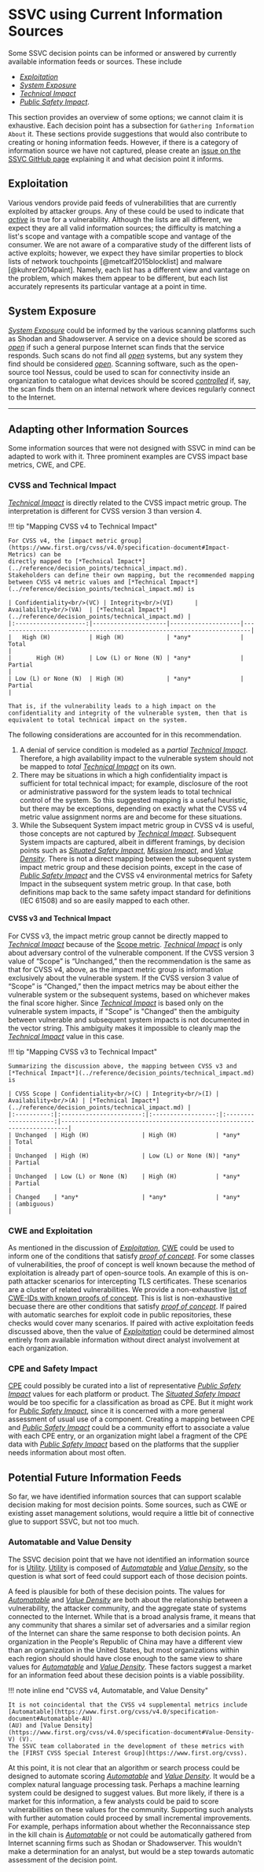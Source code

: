 # SSVC using Current Information Sources

Some SSVC decision points can be informed or answered by currently available information feeds or sources.
These include

- [*Exploitation*](../reference/decision_points/exploitation.md)
- [*System Exposure*](../reference/decision_points/system_exposure.md)
- [*Technical Impact*](../reference/decision_points/technical_impact.md)
- [*Public Safety Impact*](../reference/decision_points/public_safety_impact.md).

This section provides an overview of some options; we cannot claim it is exhaustive.
Each decision point has a subsection for `Gathering Information About` it.
These sections provide suggestions that would also contribute to creating or honing information feeds.
However, if there is a category of information source we have not captured, please create an [issue on the SSVC GitHub page](https://github.com/CERTCC/SSVC/issues) explaining it and what decision point it informs.

## Exploitation

Various vendors provide paid feeds of vulnerabilities that are currently exploited by attacker groups.
Any of these could be used to indicate that [*active*](../reference/decision_points/exploitation.md) is true for a vulnerability.
Although the lists are all different, we expect they are all valid information sources; the difficulty is matching a list's scope and vantage with a compatible scope and vantage of the consumer.
We are not aware of a comparative study of the different lists of active exploits; however, we expect they have similar properties to block lists of network touchpoints [@metcalf2015blocklist] and malware [@kuhrer2014paint].
Namely, each list has a different view and vantage on the problem, which makes them appear to be different, but each list accurately represents its particular vantage at a point in time.

## System Exposure

[*System Exposure*](../reference/decision_points/system_exposure.md) could be informed by the various scanning platforms such as Shodan and Shadowserver.
A service on a device should be scored as [*open*](../reference/decision_points/system_exposure.md) if such a general purpose Internet scan finds that the service responds.
Such scans do not find all [*open*](../reference/decision_points/system_exposure.md) systems, but any system they find should be considered [*open*](../reference/decision_points/system_exposure.md).
Scanning software, such as the open-source tool Nessus, could be used to scan for connectivity inside an organization to catalogue what devices should be scored [*controlled*](../reference/decision_points/system_exposure.md) if, say, the scan finds them on an internal network where devices regularly connect to the Internet.

---

## Adapting other Information Sources

Some information sources that were not designed with SSVC in mind can be adapted to work with it.
Three prominent examples are CVSS impact base metrics, CWE, and CPE.

### CVSS and Technical Impact

[*Technical Impact*](../reference/decision_points/technical_impact.md) is directly related to the CVSS impact metric group.
The interpretation is different for CVSS version 3 than version 4.

!!! tip "Mapping CVSS v4 to Technical Impact"

    For CVSS v4, the [impact metric group](https://www.first.org/cvss/v4.0/specification-document#Impact-Metrics) can be
    directly mapped to [*Technical Impact*](../reference/decision_points/technical_impact.md). 
    Stakeholders can define their own mapping, but the recommended mapping between CVSS v4 metric values and [*Technical Impact*](../reference/decision_points/technical_impact.md) is

    | Confidentiality<br/>(VC) | Integrity<br/>(VI)      | Availability<br/>(VA)  | [*Technical Impact*](../reference/decision_points/technical_impact.md) |
    |:--------------------:|---------------------|--------------------|------------------------------------------------------------------------|
    |   High (H)           | High (H)            | *any*              | Total                                                                  |
    |       High (H)       | Low (L) or None (N) | *any*              | Partial                                                                |
    | Low (L) or None (N)  | High (H)            | *any*              | Partial                                                                |

    That is, if the vulnerability leads to a high impact on the confidentiality and integrity of the vulnerable system, then that is equivalent to total technical impact on the system.

The following considerations are accounted for in this recommendation.

1. A denial of service condition is modeled as a *partial* [*Technical Impact*](../reference/decision_points/technical_impact.md).
Therefore, a high availability impact to the vulnerable system should not be mapped to *total* [*Technical Impact*](../reference/decision_points/technical_impact.md) on its own.
2. There may be situations in which a high confidentiality impact is sufficient for total technical impact; for example, disclosure of the root or administrative password for the system leads to total technical control of the system.
So this suggested mapping is a useful heuristic, but there may be exceptions, depending on exactly what the CVSS v4 metric value assignment norms are and become for these situations.
3. While the Subsequent System impact metric group in CVSS v4 is useful, those concepts are not captured by [*Technical Impact*](../reference/decision_points/technical_impact.md).
Subsequent System impacts are captured, albeit in different framings, by decision points such as [*Situated Safety Impact*](../reference/decision_points/safety_impact.md), [*Mission Impact*](../reference/decision_points/mission_impact.md), and [*Value Density*](../reference/decision_points/value_density.md).
There is not a direct mapping between the subsequent system impact metric group and these decision points, except in the case of [*Public Safety Impact*](../reference/decision_points/public_safety_impact.md) and the CVSS v4 environmental metrics for Safety Impact in the subsequent system metric group.
In that case, both definitions map back to the same safety impact standard for definitions (IEC 61508) and so are easily mapped to each other.

#### CVSS v3 and Technical Impact

For CVSS v3, the impact metric group cannot be directly mapped to [*Technical Impact*](../reference/decision_points/technical_impact.md) because of the [Scope metric](https://www.first.org/cvss/v3.1/specification-document#2-2-Scope-S).
[*Technical Impact*](../reference/decision_points/technical_impact.md) is only about adversary control of the vulnerable component.
If the CVSS version 3 value of “Scope” is “Unchanged,” then the recommendation is the same as that for CVSS v4, above, as the impact metric group is information exclusively about the vulnerable system.
If the CVSS version 3 value of “Scope” is “Changed,” then the impact metrics may be about either the vulnerable system or the subsequent systems, based on whichever makes the final score higher.
Since [*Technical Impact*](../reference/decision_points/technical_impact.md) is based only on the vulnerable system impacts, if "Scope" is "Changed" then the ambiguity between vulnerable and subsequent system impacts is not documented in the vector string.
This ambiguity makes it impossible to cleanly map the [*Technical Impact*](../reference/decision_points/technical_impact.md) value in this case.

!!! tip "Mapping CVSS v3 to Technical Impact"

    Summarizing the discussion above, the mapping between CVSS v3 and [*Technical Impact*](../reference/decision_points/technical_impact.md) is

    | CVSS Scope | Confidentiality<br/>(C) | Integrity<br/>(I) | Availability<br/>(A) | [*Technical Impact*](../reference/decision_points/technical_impact.md) |
    |:----------:|:-----------------------:|:------------------:|:---------------------:|------------------------------------------------------------------------|
    | Unchanged  | High (H)               | High (H)           | *any*                 | Total                                                                  |
    | Unchanged  | High (H)               | Low (L) or None (N)| *any*                 | Partial                                                                |
    | Unchanged  | Low (L) or None (N)    | High (H)           | *any*                 | Partial                                                                |
    | Changed    | *any*                  | *any*              | *any*                 | (ambiguous)                                                            |

### CWE and Exploitation

As mentioned in the discussion of [*Exploitation*](../reference/decision_points/exploitation.md), [CWE](https://cwe.mitre.org/) could be used to inform one of the conditions that satisfy [*proof of concept*](../reference/decision_points/exploitation.md).
For some classes of vulnerabilities, the proof of concept is well known because the method of exploitation is already part of open-source tools.
An example of this is on-path attacker scenarios for intercepting TLS certificates.
These scenarios are a cluster of related vulnerabilities.
We provide a non-exhaustive [list of CWE-IDs with known proofs of concept](../reference/decision_points/exploitation/#cwe-ids-for-poc). This is list is non-exhaustive becuase there are other conditions that satisfy [*proof of concept*](../reference/decision_points/exploitation.md).
If paired with automatic searches for exploit code in public repositories, these checks would cover many scenarios.
If paired with active exploitation feeds discussed above, then the value of  [*Exploitation*](../reference/decision_points/exploitation.md) could be determined almost entirely from available information without direct analyst involvement at each organization.

### CPE and Safety Impact

[CPE](https://cpe.mitre.org/specification/) could possibly be curated into a list of representative [*Public Safety Impact*](../reference/decision_points/public_safety_impact.md) values for each platform or product.
The [*Situated Safety Impact*](../reference/decision_points/safety_impact.md) would be too specific for a classification as broad as CPE.
But it might work for [*Public Safety Impact*](../reference/decision_points/public_safety_impact.md), since it is concerned with a more general assessment of usual use of a component.
Creating a mapping between CPE and [*Public Safety Impact*](../reference/decision_points/public_safety_impact.md) could be a community effort to associate a value with each CPE entry, or an organization might label a fragment of the CPE data with [*Public Safety Impact*](../reference/decision_points/public_safety_impact.md) based on the platforms that the supplier needs information about most often.

## Potential Future Information Feeds

So far, we have identified information sources that can support scalable decision making for most decision points.
Some sources, such as CWE or existing asset management solutions, would require a little bit of connective glue to support SSVC, but not too much.

### Automatable and Value Density

The SSVC decision point that we have not identified an information source for is [Utility](../reference/decision_points/utility.md).
[Utility](../reference/decision_points/utility.md) is composed of [*Automatable*](../reference/decision_points/automatable.md) and [*Value Density*](../reference/decision_points/value_density.md), so the question is what sort of feed could support each of those decision points.

A feed is plausible for both of these decision points.
The values for [*Automatable*](../reference/decision_points/automatable.md) and [*Value Density*](../reference/decision_points/value_density.md) are both about the relationship between a vulnerability, the attacker community, and the aggregate state of systems connected to the Internet.
While that is a broad analysis frame, it means that any community that shares a similar set of adversaries and a similar region of the Internet can share the same response to both decision points.
An organization in the People's Republic of China may have a different view than an organization in the United States, but most organizations within each region should should have close enough to the same view to share values for [*Automatable*](../reference/decision_points/automatable.md) and [*Value Density*](../reference/decision_points/value_density.md).
These factors suggest a market for an information feed about these decision points is a viable possibility.

!!! note inline end "CVSS v4, Automatable, and Value Density"

    It is not coincidental that the CVSS v4 supplemental metrics include [Automatable](https://www.first.org/cvss/v4.0/specification-document#Automatable-AU)
    (AU) and [Value Density](https://www.first.org/cvss/v4.0/specification-document#Value-Density-V) (V).
    The SSVC team collaborated in the development of these metrics with the [FIRST CVSS Special Interest Group](https://www.first.org/cvss).

At this point, it is not clear that an algorithm or search process could be designed to automate scoring [*Automatable*](../reference/decision_points/automatable.md) and [*Value Density*](../reference/decision_points/value_density.md).
It would be a complex natural language processing task.
Perhaps a machine learning system could be designed to suggest values.
But more likely, if there is a market for this information, a few analysts could be paid to score vulnerabilities on these values for the community.
Supporting such analysts with further automation could proceed by small incremental improvements.
For example, perhaps information about whether the Reconnaissance step in the kill chain is [*Automatable*](../reference/decision_points/automatable.md) or not could be automatically gathered from Internet scanning firms such as Shodan or Shadowserver.
This wouldn't make a determination for an analyst, but would be a step towards automatic assessment of the decision point.
